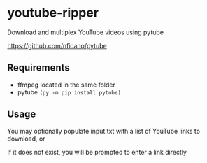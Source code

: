 # youtube-ripper
Download and multiplex YouTube videos using pytube

https://github.com/nficano/pytube
## Requirements
* ffmpeg located in the same folder
* pytube `(py -m pip install pytube)`
## Usage
You may optionally populate input.txt with a list of YouTube links to download, or

If it does not exist, you will be prompted to enter a link directly
